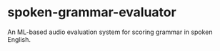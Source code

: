 # spoken-grammar-evaluator
An ML-based audio evaluation system for scoring grammar in spoken English.

